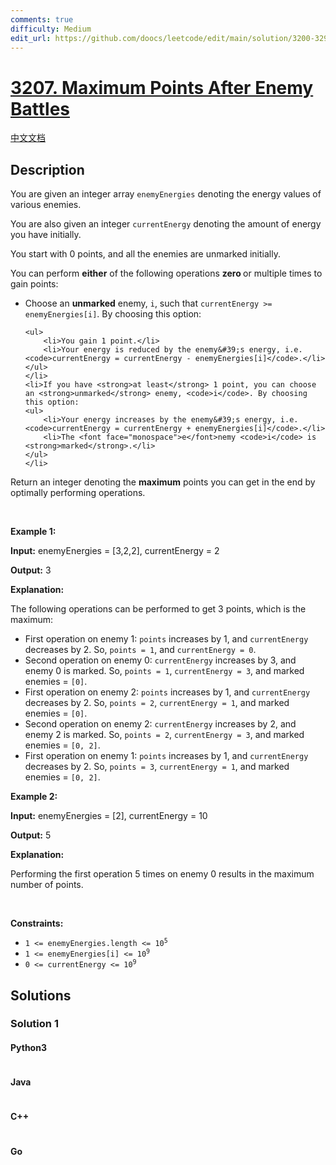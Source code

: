 ```yaml
---
comments: true
difficulty: Medium
edit_url: https://github.com/doocs/leetcode/edit/main/solution/3200-3299/3207.Maximum%20Points%20After%20Enemy%20Battles/README_EN.md
---
```


<!-- problem:start -->

# [3207. Maximum Points After Enemy Battles](https://leetcode.com/problems/maximum-points-after-enemy-battles)

[中文文档](/solution/3200-3299/3207.Maximum%20Points%20After%20Enemy%20Battles/README.md)

## Description

<!-- description:start -->

<p>You are given an integer array <code>enemyEnergies</code> denoting the energy values of various enemies.</p>

<p>You are also given an integer <code>currentEnergy</code> denoting the amount of energy you have initially.</p>

<p>You start with 0 points, and all the enemies are unmarked initially.</p>

<p>You can perform <strong>either</strong> of the following operations <strong>zero </strong>or multiple times to gain points:</p>

<ul>
	<li>Choose an <strong>unmarked</strong> enemy, <code>i</code>, such that <code>currentEnergy &gt;= enemyEnergies[i]</code>. By choosing this option:

    <ul>
    	<li>You gain 1 point.</li>
    	<li>Your energy is reduced by the enemy&#39;s energy, i.e. <code>currentEnergy = currentEnergy - enemyEnergies[i]</code>.</li>
    </ul>
    </li>
    <li>If you have <strong>at least</strong> 1 point, you can choose an <strong>unmarked</strong> enemy, <code>i</code>. By choosing this option:
    <ul>
    	<li>Your energy increases by the enemy&#39;s energy, i.e. <code>currentEnergy = currentEnergy + enemyEnergies[i]</code>.</li>
    	<li>The <font face="monospace">e</font>nemy <code>i</code> is <strong>marked</strong>.</li>
    </ul>
    </li>

</ul>

<p>Return an integer denoting the <strong>maximum</strong> points you can get in the end by optimally performing operations.</p>

<p>&nbsp;</p>
<p><strong class="example">Example 1:</strong></p>

<div class="example-block">
<p><strong>Input:</strong> <span class="example-io">enemyEnergies = [3,2,2], currentEnergy = 2</span></p>

<p><strong>Output:</strong> <span class="example-io">3</span></p>

<p><strong>Explanation:</strong></p>

<p>The following operations can be performed to get 3 points, which is the maximum:</p>

<ul>
	<li>First operation on enemy 1: <code>points</code> increases by 1, and <code>currentEnergy</code> decreases by 2. So, <code>points = 1</code>, and <code>currentEnergy = 0</code>.</li>
	<li>Second operation on enemy 0: <code>currentEnergy</code> increases by 3, and enemy 0 is marked. So, <code>points = 1</code>, <code>currentEnergy = 3</code>, and marked enemies = <code>[0]</code>.</li>
	<li>First operation on enemy 2: <code>points</code> increases by 1, and <code>currentEnergy</code> decreases by 2. So, <code>points = 2</code>, <code>currentEnergy = 1</code>, and marked enemies = <code>[0]</code>.</li>
	<li>Second operation on enemy 2: <code>currentEnergy</code> increases by 2, and enemy 2 is marked. So, <code>points = 2</code>, <code>currentEnergy = 3</code>, and marked enemies = <code>[0, 2]</code>.</li>
	<li>First operation on enemy 1: <code>points</code> increases by 1, and <code>currentEnergy</code> decreases by 2. So, <code>points = 3</code>, <code>currentEnergy = 1</code>, and marked enemies = <code>[0, 2]</code>.</li>
</ul>
</div>

<p><strong class="example">Example 2:</strong></p>

<div class="example-block">
<p><strong>Input:</strong> <span class="example-io">enemyEnergies = </span>[2]<span class="example-io">, currentEnergy = 10</span></p>

<p><strong>Output:</strong> <span class="example-io">5</span></p>

<p><strong>Explanation: </strong></p>

<p>Performing the first operation 5 times on enemy 0 results in the maximum number of points.</p>
</div>

<p>&nbsp;</p>
<p><strong>Constraints:</strong></p>

<ul>
	<li><code>1 &lt;= enemyEnergies.length &lt;= 10<sup>5</sup></code></li>
	<li><code>1 &lt;= enemyEnergies[i] &lt;= 10<sup>9</sup></code></li>
	<li><code>0 &lt;= currentEnergy &lt;= 10<sup>9</sup></code></li>
</ul>

<!-- description:end -->

## Solutions

<!-- solution:start -->

### Solution 1

<!-- tabs:start -->

#### Python3

```python

```

#### Java

```java

```

#### C++

```cpp

```

#### Go

```go

```

<!-- tabs:end -->

<!-- solution:end -->

<!-- problem:end -->
